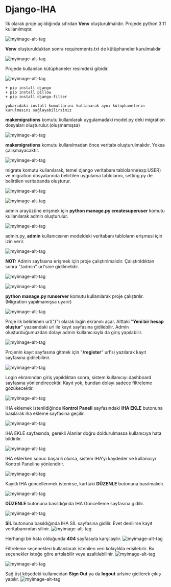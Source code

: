 # Django-IHA

İlk olarak proje açıldığında sıfırdan **Venv** oluşturulmalıdır. Projede python 3.11 kullanılmıştır.

![myimage-alt-tag](https://github.com/MTUSTA/Django-IHA/blob/main/ReadmeMD_Image/yeni%20venv%20olusturma.jpg?raw=true)

**Venv** oluşturulduktan sonra requirements.txt de kütüphaneler kurulmalıdır

![myimage-alt-tag](https://github.com/MTUSTA/Django-IHA/blob/main/ReadmeMD_Image/requirements2.jpg?raw=true)

Projede kullanılan kütüphaneler resimdeki gibidir.

![myimage-alt-tag](https://github.com/MTUSTA/Django-IHA/blob/main/ReadmeMD_Image/requirements.jpg?raw=true)

```
+ pip install django
+ pip install pillow
+ pip install django-filter

yukarıdaki install komutlarını kullanarak aynı kütüphanelerin kurulmasını sağlayabilirsiniz
```

**makemigrations** komutu kullanılarak uygulamadaki model.py deki migration dosyaları oluşturulur.(oluşmamışsa)

![myimage-alt-tag](https://github.com/MTUSTA/Django-IHA/blob/main/ReadmeMD_Image/makemigrations.jpg?raw=true)

**makemigrations** komutu kullanılmadan önce veritabı oluşturulmalıdır. Yoksa çalışmayacaktır.

![myimage-alt-tag](https://github.com/MTUSTA/Django-IHA/blob/main/ReadmeMD_Image/database%20olu%C5%9Fturma.jpg?raw=true)


migrate komutu kullanılarak, temel django veritabanı tablolarını(exp:USER) ve migration dosyalarında belirtilen uygulama tablolarını, setting.py de belirtilen veritabanda oluşturur.

![myimage-alt-tag](https://github.com/MTUSTA/Django-IHA/blob/main/ReadmeMD_Image/postgresql_setting.jpg?raw=true)

![myimage-alt-tag](https://github.com/MTUSTA/Django-IHA/blob/main/ReadmeMD_Image/migrate.jpg?raw=true)

admin arayüzüne erişmek için **python manage.py createsuperuser** komutu kullanılarak admin oluşturulur.

![myimage-alt-tag](https://github.com/MTUSTA/Django-IHA/blob/main/ReadmeMD_Image/createsuperuser.jpg?raw=true)

admin.py, **admin** kullanıcısının modeldeki veritabanı tabloların erişmesi için izin verir.

![myimage-alt-tag](https://github.com/MTUSTA/Django-IHA/blob/main/ReadmeMD_Image/admin_py.jpg?raw=true)

**NOT:** Admin sayfasına erişmek için proje çalıştırılmalıdır. Çalıştırıldıktan sonra "/admin" url'sine gidilmelidir.

![myimage-alt-tag](https://github.com/MTUSTA/Django-IHA/blob/main/ReadmeMD_Image/admin.jpg?raw=true)

![myimage-alt-tag](https://github.com/MTUSTA/Django-IHA/blob/main/ReadmeMD_Image/admin%20aray%C3%BCz%C3%BC.jpg?raw=true)

**python manage.py runserver** komutu kullanılarak proje çalıştırılır. (Migration yapılmamışsa uyarır) 

![myimage-alt-tag](https://github.com/MTUSTA/Django-IHA/blob/main/ReadmeMD_Image/runserver.jpg?raw=true)

Proje ilk belirlenen url("**/**") olarak login ekranını açar. Alttaki "**Yeni bir hesap oluştur**" yazısındaki url ile kayıt sayfasına gidilebilir. Admin oluşturduğumuzdan dolayı admin kullanıcısıyla da giriş yapılabilir.

![myimage-alt-tag](https://github.com/MTUSTA/Django-IHA/blob/main/ReadmeMD_Image/login.jpg?raw=true)

Projenin kayıt sayfasına gitmek için "**/register**" url'si yazılarak kayıt sayfasına gidilebilinir.

![myimage-alt-tag](https://github.com/MTUSTA/Django-IHA/blob/main/ReadmeMD_Image/hesap%20olu%C5%9Fturmaca.jpg?raw=true)

Login ekranından giriş yapıldıktan sonra, sistem kullanıcıyı dashboard sayfasına yönlendirecektir. Kayıt yok, bundan dolayı sadece filtreleme gözükecektir.

![myimage-alt-tag](https://github.com/MTUSTA/Django-IHA/blob/main/ReadmeMD_Image/dashboard_bos.jpg?raw=true)

IHA eklemek istenildiğinde **Kontrol Paneli** sayfasındaki **IHA EKLE** butonuna basılarak iha ekleme sayfasına geçilir.

![myimage-alt-tag](https://github.com/MTUSTA/Django-IHA/blob/main/ReadmeMD_Image/iha_ekle.jpg?raw=true)

IHA EKLE sayfasında, gerekli Alanlar doğru doldurulmassa kullanıcıya hata bildirilir.

![myimage-alt-tag](https://github.com/MTUSTA/Django-IHA/blob/main/ReadmeMD_Image/iha_ekle_hata.jpg?raw=true)

IHA eklerken sonuc başarılı olursa, sistem IHA'yı kaydeder ve kullanıcıyı Kontrol Paneline yönlendirir.

![myimage-alt-tag](https://github.com/MTUSTA/Django-IHA/blob/main/ReadmeMD_Image/dashboard.jpg?raw=true)

Kayıtlı IHA güncellenmek istenirse, karttaki **DÜZENLE** butonuna basılmalıdır.

![myimage-alt-tag](https://github.com/MTUSTA/Django-IHA/blob/main/ReadmeMD_Image/dashboard.jpg?raw=true)

**DÜZENLE** butonuna basıldığında IHA Güncelleme sayfasına gidilir.

![myimage-alt-tag](https://github.com/MTUSTA/Django-IHA/blob/main/ReadmeMD_Image/iha_g%C3%BCncelle.jpg?raw=true)

**SİL** butonuna basıldığında IHA SİL sayfasına gidilir. Evet denilirse kayıt veritabanından silinir.
![myimage-alt-tag](https://github.com/MTUSTA/Django-IHA/blob/main/ReadmeMD_Image/iha%20sil.jpg?raw=true)

Herhangi bir hata olduğunda **404** sayfasıyla karşılaşılır.
![myimage-alt-tag](https://github.com/MTUSTA/Django-IHA/blob/main/ReadmeMD_Image/404.jpg?raw=true)

Filtreleme seçenekleri kullanılarak istenilen veri kolaylıkla erişilebilir. Bu seçenekler isteğe göre arttılabilir veya azaltılabilinir.
![myimage-alt-tag](https://github.com/MTUSTA/Django-IHA/blob/main/ReadmeMD_Image/django-filter.jpg?raw=true)

![myimage-alt-tag](https://github.com/MTUSTA/Django-IHA/blob/main/ReadmeMD_Image/django-filter2.jpg?raw=true)

Sağ üst köşedeki kullanıcıdan **Sign Out** ya da **logout** urlsine gidilerek çıkış yapılır.
![myimage-alt-tag](https://github.com/MTUSTA/Django-IHA/blob/main/ReadmeMD_Image/logout.jpg?raw=true)
